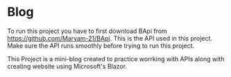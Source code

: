 # Blog
To run this project you have to first download BApi from https://github.com/Maryam-21/BApi. This is the API used in this project.
Make sure the API runs smoothly before trying to run this project.

This Project is a mini-blog created to practice worrking with APIs along with creating website using Microsoft's Blazor.
